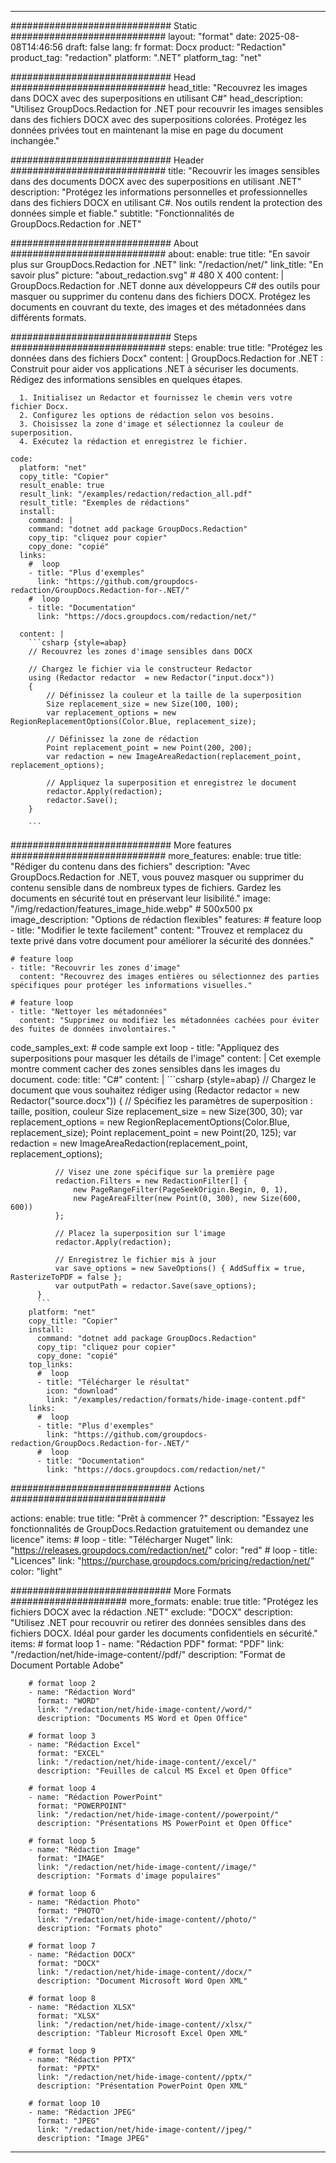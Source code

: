 
---
############################# Static ############################
layout: "format"
date:  2025-08-08T14:46:56
draft: false
lang: fr
format: Docx
product: "Redaction"
product_tag: "redaction"
platform: ".NET"
platform_tag: "net"

############################# Head ############################
head_title: "Recouvrez les images dans DOCX avec des superpositions en utilisant C#"
head_description: "Utilisez GroupDocs.Redaction for .NET pour recouvrir les images sensibles dans des fichiers DOCX avec des superpositions colorées. Protégez les données privées tout en maintenant la mise en page du document inchangée."

############################# Header ############################
title: "Recouvrir les images sensibles dans des documents DOCX avec des superpositions en utilisant .NET" 
description: "Protégez les informations personnelles et professionnelles dans des fichiers DOCX en utilisant C#. Nos outils rendent la protection des données simple et fiable."
subtitle: "Fonctionnalités de GroupDocs.Redaction for .NET" 

############################# About ############################
about:
    enable: true
    title: "En savoir plus sur GroupDocs.Redaction for .NET"
    link: "/redaction/net/"
    link_title: "En savoir plus"
    picture: "about_redaction.svg" # 480 X 400
    content: |
       GroupDocs.Redaction for .NET donne aux développeurs C# des outils pour masquer ou supprimer du contenu dans des fichiers DOCX. Protégez les documents en couvrant du texte, des images et des métadonnées dans différents formats.

############################# Steps ############################
steps:
    enable: true
    title: "Protégez les données dans des fichiers Docx"
    content: |
      GroupDocs.Redaction for .NET : Construit pour aider vos applications .NET à sécuriser les documents. Rédigez des informations sensibles en quelques étapes.
      
      1. Initialisez un Redactor et fournissez le chemin vers votre fichier Docx.
      2. Configurez les options de rédaction selon vos besoins.
      3. Choisissez la zone d'image et sélectionnez la couleur de superposition.
      4. Exécutez la rédaction et enregistrez le fichier.
   
    code:
      platform: "net"
      copy_title: "Copier"
      result_enable: true
      result_link: "/examples/redaction/redaction_all.pdf"
      result_title: "Exemples de rédactions"
      install:
        command: |
        command: "dotnet add package GroupDocs.Redaction"
        copy_tip: "cliquez pour copier"
        copy_done: "copié"
      links:
        #  loop
        - title: "Plus d'exemples"
          link: "https://github.com/groupdocs-redaction/GroupDocs.Redaction-for-.NET/"
        #  loop
        - title: "Documentation"
          link: "https://docs.groupdocs.com/redaction/net/"
          
      content: |
        ```csharp {style=abap}
        // Recouvrez les zones d'image sensibles dans DOCX

        // Chargez le fichier via le constructeur Redactor
        using (Redactor redactor  = new Redactor("input.docx"))
        {
            // Définissez la couleur et la taille de la superposition
            Size replacement_size = new Size(100, 100);
            var replacement_options = new RegionReplacementOptions(Color.Blue, replacement_size);

            // Définissez la zone de rédaction
            Point replacement_point = new Point(200, 200);
            var redaction = new ImageAreaRedaction(replacement_point, replacement_options);
            
            // Appliquez la superposition et enregistrez le document
            redactor.Apply(redaction);
            redactor.Save();
        }
        
        ```            


############################# More features ############################
more_features:
  enable: true
  title: "Rédiger du contenu dans des fichiers"
  description: "Avec GroupDocs.Redaction for .NET, vous pouvez masquer ou supprimer du contenu sensible dans de nombreux types de fichiers. Gardez les documents en sécurité tout en préservant leur lisibilité."
  image: "/img/redaction/features_image_hide.webp" # 500x500 px
  image_description: "Options de rédaction flexibles"
  features:
    # feature loop
    - title: "Modifier le texte facilement"
      content: "Trouvez et remplacez du texte privé dans votre document pour améliorer la sécurité des données."

    # feature loop
    - title: "Recouvrir les zones d'image"
      content: "Recouvrez des images entières ou sélectionnez des parties spécifiques pour protéger les informations visuelles."

    # feature loop
    - title: "Nettoyer les métadonnées"
      content: "Supprimez ou modifiez les métadonnées cachées pour éviter des fuites de données involontaires."
      
  code_samples_ext:
    # code sample ext loop
    - title: "Appliquez des superpositions pour masquer les détails de l'image"
      content: |
        Cet exemple montre comment cacher des zones sensibles dans les images du document.
      code:
        title: "C#"
        content: |
          ```csharp {style=abap}
          //  Chargez le document que vous souhaitez rédiger
          using (Redactor redactor  = new Redactor("source.docx"))
          {
              // Spécifiez les paramètres de superposition : taille, position, couleur
              Size replacement_size = new Size(300, 30);
              var replacement_options = new RegionReplacementOptions(Color.Blue, replacement_size);
              Point replacement_point = new Point(20, 125);
              var redaction = new ImageAreaRedaction(replacement_point, replacement_options);
 
              // Visez une zone spécifique sur la première page
              redaction.Filters = new RedactionFilter[] {
                  new PageRangeFilter(PageSeekOrigin.Begin, 0, 1),
                  new PageAreaFilter(new Point(0, 300), new Size(600, 600))
              };

              // Placez la superposition sur l'image
              redactor.Apply(redaction);

              // Enregistrez le fichier mis à jour
              var save_options = new SaveOptions() { AddSuffix = true, RasterizeToPDF = false };
              var outputPath = redactor.Save(save_options);
          }
          ```
        platform: "net"
        copy_title: "Copier"
        install:
          command: "dotnet add package GroupDocs.Redaction"
          copy_tip: "cliquez pour copier"
          copy_done: "copié"
        top_links:
          #  loop
          - title: "Télécharger le résultat"
            icon: "download"
            link: "/examples/redaction/formats/hide-image-content.pdf"
        links:
          #  loop
          - title: "Plus d'exemples"
            link: "https://github.com/groupdocs-redaction/GroupDocs.Redaction-for-.NET/"
          #  loop
          - title: "Documentation"
            link: "https://docs.groupdocs.com/redaction/net/"


############################# Actions ############################

actions:
  enable: true
  title: "Prêt à commencer ?"
  description: "Essayez les fonctionnalités de GroupDocs.Redaction gratuitement ou demandez une licence"
  items:
    #  loop
    - title: "Télécharger Nuget"
      link: "https://releases.groupdocs.com/redaction/net/"
      color: "red"
        #  loop
    - title: "Licences"
      link: "https://purchase.groupdocs.com/pricing/redaction/net/"
      color: "light"


############################# More Formats #####################
more_formats:
    enable: true
    title: "Protégez les fichiers DOCX avec la rédaction .NET"
    exclude: "DOCX"
    description: "Utilisez .NET pour recouvrir ou retirer des données sensibles dans des fichiers DOCX. Idéal pour garder les documents confidentiels en sécurité."
    items: 
        # format loop 1
        - name: "Rédaction PDF"
          format: "PDF"
          link: "/redaction/net/hide-image-content//pdf/"
          description: "Format de Document Portable Adobe"

        # format loop 2
        - name: "Rédaction Word"
          format: "WORD"
          link: "/redaction/net/hide-image-content//word/"
          description: "Documents MS Word et Open Office"
          
        # format loop 3
        - name: "Rédaction Excel"
          format: "EXCEL"
          link: "/redaction/net/hide-image-content//excel/"
          description: "Feuilles de calcul MS Excel et Open Office"

        # format loop 4
        - name: "Rédaction PowerPoint"
          format: "POWERPOINT"
          link: "/redaction/net/hide-image-content//powerpoint/"
          description: "Présentations MS PowerPoint et Open Office"

        # format loop 5
        - name: "Rédaction Image"
          format: "IMAGE"
          link: "/redaction/net/hide-image-content//image/"
          description: "Formats d'image populaires"

        # format loop 6
        - name: "Rédaction Photo"
          format: "PHOTO"
          link: "/redaction/net/hide-image-content//photo/"
          description: "Formats photo"

        # format loop 7
        - name: "Rédaction DOCX"
          format: "DOCX"
          link: "/redaction/net/hide-image-content//docx/"
          description: "Document Microsoft Word Open XML"
          
        # format loop 8
        - name: "Rédaction XLSX"
          format: "XLSX"
          link: "/redaction/net/hide-image-content//xlsx/"
          description: "Tableur Microsoft Excel Open XML"
          
        # format loop 9
        - name: "Rédaction PPTX"
          format: "PPTX"
          link: "/redaction/net/hide-image-content//pptx/"
          description: "Présentation PowerPoint Open XML"

        # format loop 10
        - name: "Rédaction JPEG"
          format: "JPEG"
          link: "/redaction/net/hide-image-content//jpeg/"
          description: "Image JPEG"


---
